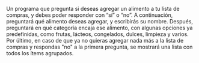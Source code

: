 Un programa que pregunta si deseas agregar un alimento a tu lista de compras, y debes poder responder con “sí” o “no”.
A continuación, preguntará qué alimento deseas agregar, y escribirás su nombre.
Después, preguntará en qué categoría encaja ese alimento, con algunas opciones ya predefinidas, como frutas, lácteos, congelados, dulces, limpieza y varios.
Por último, en caso de que ya no quieras agregar nada más a la lista de compras y respondas "no" a la primera pregunta, se mostrará una lista con todos los ítems agrupados.

